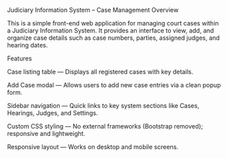  Judiciary Information System – Case Management
 Overview

This is a simple front-end web application for managing court cases within a Judiciary Information System.
It provides an interface to view, add, and organize case details such as case numbers, parties, assigned judges, and hearing dates.

 Features

 Case listing table — Displays all registered cases with key details.

 Add Case modal — Allows users to add new case entries via a clean popup form.

 Sidebar navigation — Quick links to key system sections like Cases, Hearings, Judges, and Settings.

 Custom CSS styling — No external frameworks (Bootstrap removed); responsive and lightweight.

 Responsive layout — Works on desktop and mobile screens.